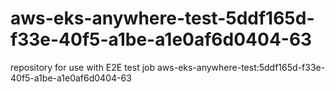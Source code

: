 # aws-eks-anywhere-test-5ddf165d-f33e-40f5-a1be-a1e0af6d0404-63
repository for use with E2E test job aws-eks-anywhere-test:5ddf165d-f33e-40f5-a1be-a1e0af6d0404-63
